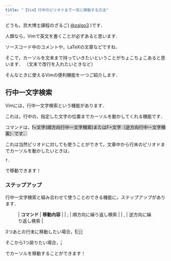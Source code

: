 ```yaml
---
title: "【Vim】行中のピリオドまで一気に移動する方法"
---
```


どうも，京大博士課程のざるご( [@zalgo3](https://www.twitter.com/zalgo3) )です．

人類なら，Vimで英文を書くことが必ずあると思います．

ソースコード中のコメントや，LaTeXの文章などですね．

そこで，カーソルを文末まで持っていきたいということがちょこちょこあると思います．
（文末で改行を入れたいときなど）

そんなときに使えるVimの便利機能を一つご紹介します．

## 行中一文字検索

Vimには，行中一文字検索という機能があります．

これは，行中の，指定した文字の位置までカーソルを動かしてくれる機能です．

コマンドは，<span style="background-color: #d3d3d3" class="background-color">f+文字(順方向行中一文字検索)または<span style="background-color: #d3d3d3" class="background-color">F+文字（逆方向行中一文字検索）です．

これは当然ピリオドに対しても使うことができて，文章中から行末のピリオドまでカーソルを動かしたいときは，

<div class="hcb_wrap">

```
f.
```

</div>

で移動できます！

### ステップアップ

行中一文字検索と組み合わせて使うことのできる機能に，ステップアップがあります．

<figure class="wp-block-table">

| **コマンド** | **移動内容** |
| ; | 順方向に繰り返し検索 |
| , | 逆方向に繰り返し検索 |

</figure>

3つあとの行末に移動したい場合，<span style="background-color: #d3d3d3" class="background-color">f. <span style="background-color: #d3d3d3" class="background-color">; <span style="background-color: #d3d3d3" class="background-color">;

そこから1つ戻りたい場合，<span style="background-color: #d3d3d3" class="background-color">,

でカーソルを移動することができます！

<div class="blogcard"></div>